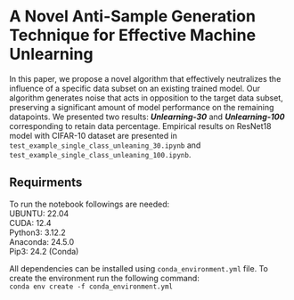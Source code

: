 # A Novel Anti-Sample Generation Technique for Effective Machine Unlearning
In this paper, we propose a novel algorithm that effectively neutralizes the influence of a specific data subset on an existing trained model. Our algorithm generates noise that acts in opposition to the target data subset, preserving a significant amount of model performance on the remaining datapoints. We presented two results: ___Unlearning-30___ and ___Unlearning-100___ corresponding to retain data percentage. Empirical results on ResNet18 model with CIFAR-10 dataset are presented in `test_example_single_class_unleaning_30.ipynb` and `test_example_single_class_unleaning_100.ipynb`.

## Requirments
To run the notebook followings are needed:  
UBUNTU: 22.04 <br> CUDA: 12.4 <br> Python3: 3.12.2 <br> Anaconda: 24.5.0 <br> Pip3: 24.2 (Conda) <br>  

All dependencies can be installed using `conda_environment.yml` file. To create the environment run the following command:  
`conda env create -f conda_environment.yml`  

